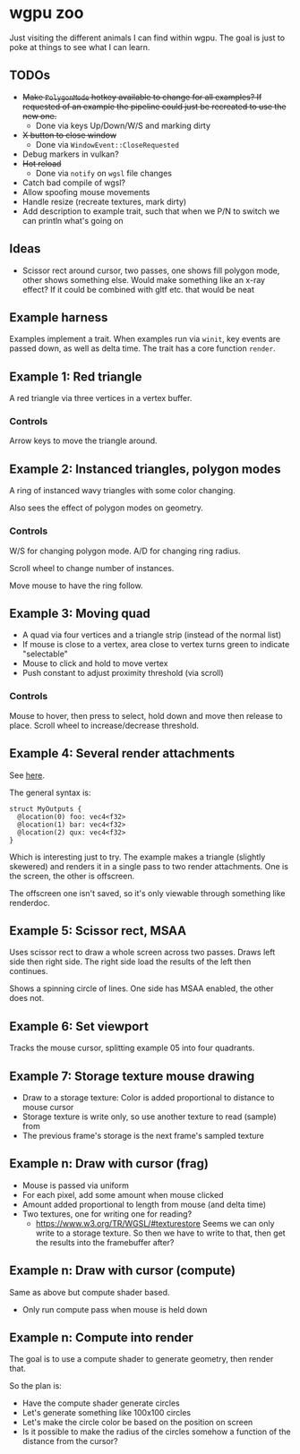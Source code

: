 # wgpu zoo

Just visiting the different animals I can find within wgpu.
The goal is just to poke at things to see what I can learn.

## TODOs

- ~~Make `PolygonMode` hotkey available to change for all examples? If requested of an example the pipeline could just be recreated to use the new one.~~
    - Done via keys Up/Down/W/S and marking dirty
- ~~X button to close window~~
    - Done via `WindowEvent::CloseRequested`
- Debug markers in vulkan?
- ~~Hot reload~~
    - Done via `notify` on `wgsl` file changes
- Catch bad compile of wgsl?
- Allow spoofing mouse movements
- Handle resize (recreate textures, mark dirty)
- Add description to example trait, such that when we P/N to switch we can println what's going on

## Ideas

- Scissor rect around cursor, two passes, one shows fill polygon mode, other shows something else. Would make something like an x-ray effect?
    If it could be combined with gltf etc. that would be neat

## Example harness

Examples implement a trait. When examples run via `winit`, key events are passed down, as well as delta time.
The trait has a core function `render`.

## Example 1: Red triangle

A red triangle via three vertices in a vertex buffer.

### Controls

Arrow keys to move the triangle around.

## Example 2: Instanced triangles, polygon modes

A ring of instanced wavy triangles with some color changing.

Also sees the effect of polygon modes on geometry.

### Controls

W/S for changing polygon mode.
A/D for changing ring radius.

Scroll wheel to change number of instances.

Move mouse to have the ring follow.

## Example 3: Moving quad

* A quad via four vertices and a triangle strip (instead of the normal list)
* If mouse is close to a vertex, area close to vertex turns green to indicate "selectable"
* Mouse to click and hold to move vertex
* Push constant to adjust proximity threshold (via scroll)

### Controls

Mouse to hover, then press to select, hold down and move then release to place.
Scroll wheel to increase/decrease threshold.

## Example 4: Several render attachments

See [here](https://gpuweb.github.io/gpuweb/wgsl/#example-ee897116).

The general syntax is:

```wgsl
struct MyOutputs {
  @location(0) foo: vec4<f32>
  @location(1) bar: vec4<f32>
  @location(2) qux: vec4<f32>
}
```

Which is interesting just to try.
The example makes a triangle (slightly skewered) and renders it in a single pass to two render attachments.
One is the screen, the other is offscreen.

The offscreen one isn't saved, so it's only viewable through something like renderdoc.

## Example 5: Scissor rect, MSAA

Uses scissor rect to draw a whole screen across two passes.
Draws left side then right side.
The right side load the results of the left then continues.

Shows a spinning circle of lines. One side has MSAA enabled, the other does not.

## Example 6: Set viewport

Tracks the mouse cursor, splitting example 05 into four quadrants.

## Example 7: Storage texture mouse drawing

- Draw to a storage texture: Color is added proportional to distance to mouse cursor
- Storage texture is write only, so use another texture to read (sample) from
- The previous frame's storage is the next frame's sampled texture

## Example n: Draw with cursor (frag)

- Mouse is passed via uniform
- For each pixel, add some amount when mouse clicked
- Amount added proportional to length from mouse (and delta time)
- Two textures, one for writing one for reading?
    - https://www.w3.org/TR/WGSL/#texturestore
    Seems we can only write to a storage texture.
    So then we have to write to that, then get the results into the framebuffer after?

## Example n: Draw with cursor (compute)

Same as above but compute shader based.

- Only run compute pass when mouse is held down

## Example n: Compute into render

The goal is to use a compute shader to generate geometry, then render that.

So the plan is:

* Have the compute shader generate circles
* Let's generate something like 100x100 circles
* Let's make the circle color be based on the position on screen
* Is it possible to make the radius of the circles somehow a function of the distance from the cursor?
